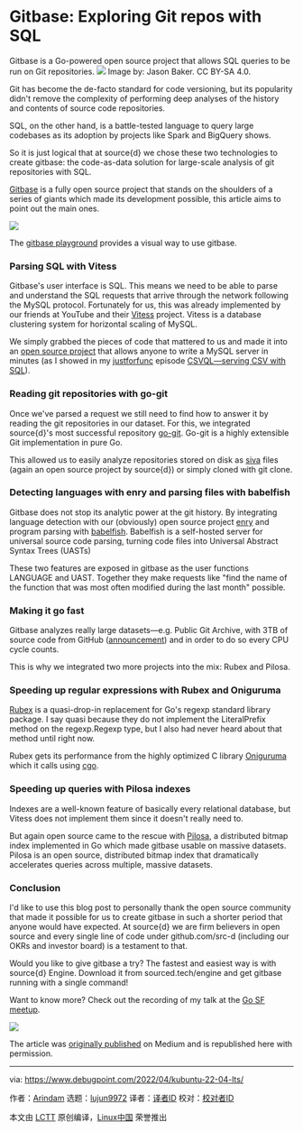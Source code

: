 [#]: subject: "Gitbase: Exploring Git repos with SQL"
[#]: via: "https://opensource.com/article/18/11/gitbase"
[#]: author: "Francesc Campoy https://opensource.com/users/francesc/"
[#]: collector: "lkxed"
[#]: translator: "lkxed"
[#]: reviewer: " "
[#]: publisher: " "
[#]: url: " "

Gitbase: Exploring Git repos with SQL
======
Gitbase is a Go-powered open source project that allows SQL queries to be run on Git repositories.
![][1]
Image by: Jason Baker. CC BY-SA 4.0.

Git has become the de-facto standard for code versioning, but its popularity didn't remove the complexity of performing deep analyses of the history and contents of source code repositories.

SQL, on the other hand, is a battle-tested language to query large codebases as its adoption by projects like Spark and BigQuery shows.

So it is just logical that at source{d} we chose these two technologies to create gitbase: the code-as-data solution for large-scale analysis of git repositories with SQL.

[Gitbase][2] is a fully open source project that stands on the shoulders of a series of giants which made its development possible, this article aims to point out the main ones.

![][3]

The [gitbase playground][4] provides a visual way to use gitbase.

### Parsing SQL with Vitess

Gitbase's user interface is SQL. This means we need to be able to parse and understand the SQL requests that arrive through the network following the MySQL protocol. Fortunately for us, this was already implemented by our friends at YouTube and their [Vitess][5] project. Vitess is a database clustering system for horizontal scaling of MySQL.

We simply grabbed the pieces of code that mattered to us and made it into an [open source project][6] that allows anyone to write a MySQL server in minutes (as I showed in my [justforfunc][7] episode [CSVQL—serving CSV with SQL][8]).

### Reading git repositories with go-git

Once we've parsed a request we still need to find how to answer it by reading the git repositories in our dataset. For this, we integrated source{d}'s most successful repository [go-git][9]. Go-git is a highly extensible Git implementation in pure Go.

This allowed us to easily analyze repositories stored on disk as [siva][10] files (again an open source project by source{d}) or simply cloned with git clone.

### Detecting languages with enry and parsing files with babelfish

Gitbase does not stop its analytic power at the git history. By integrating language detection with our (obviously) open source project [enry][11] and program parsing with [babelfish][12]. Babelfish is a self-hosted server for universal source code parsing, turning code files into Universal Abstract Syntax Trees (UASTs)

These two features are exposed in gitbase as the user functions LANGUAGE and UAST. Together they make requests like "find the name of the function that was most often modified during the last month" possible.

### Making it go fast

Gitbase analyzes really large datasets—e.g. Public Git Archive, with 3TB of source code from GitHub ([announcement][13]) and in order to do so every CPU cycle counts.

This is why we integrated two more projects into the mix: Rubex and Pilosa.

### Speeding up regular expressions with Rubex and Oniguruma

[Rubex][14] is a quasi-drop-in replacement for Go's regexp standard library package. I say quasi because they do not implement the LiteralPrefix method on the regexp.Regexp type, but I also had never heard about that method until right now.

Rubex gets its performance from the highly optimized C library [Oniguruma][15] which it calls using [cgo][16].

### Speeding up queries with Pilosa indexes

Indexes are a well-known feature of basically every relational database, but Vitess does not implement them since it doesn't really need to.

But again open source came to the rescue with [Pilosa][17], a distributed bitmap index implemented in Go which made gitbase usable on massive datasets. Pilosa is an open source, distributed bitmap index that dramatically accelerates queries across multiple, massive datasets.

### Conclusion

I'd like to use this blog post to personally thank the open source community that made it possible for us to create gitbase in such a shorter period that anyone would have expected. At source{d} we are firm believers in open source and every single line of code under github.com/src-d (including our OKRs and investor board) is a testament to that.

Would you like to give gitbase a try? The fastest and easiest way is with source{d} Engine. Download it from sourced.tech/engine and get gitbase running with a single command!

Want to know more? Check out the recording of my talk at the [Go SF meetup][18].

![][19]

The article was [originally published][20] on Medium and is republished here with permission.

--------------------------------------------------------------------------------

via: https://www.debugpoint.com/2022/04/kubuntu-22-04-lts/

作者：[Arindam][a]
选题：[lujun9972][b]
译者：[译者ID](https://github.com/译者ID)
校对：[校对者ID](https://github.com/校对者ID)

本文由 [LCTT](https://github.com/LCTT/TranslateProject) 原创编译，[Linux中国](https://linux.cn/) 荣誉推出

[a]: https://opensource.com/users/francesc/
[b]: https://github.com/lkxed/
[1]: https://opensource.com/sites/default/files/lead-images/bus_cloud_database.png
[2]: https://github.com/src-d/gitbase
[3]: https://opensource.com/sites/default/files/uploads/gitbase.png
[4]: https://github.com/src-d/gitbase-web
[5]: https://github.com/vitessio/vitess
[6]: https://github.com/src-d/go-mysql-server
[7]: http://justforfunc.com/
[8]: https://youtu.be/bcRDXAraprk
[9]: https://github.com/src-d/go-git
[10]: https://github.com/src-d/siva
[11]: https://github.com/src-d/enry
[12]: https://github.com/bblfsh/bblfshd
[13]: https://blog.sourced.tech/post/announcing-pga/
[14]: https://github.com/moovweb/rubex
[15]: https://github.com/kkos/oniguruma
[16]: https://golang.org/cmd/cgo/
[17]: https://github.com/pilosa/pilosa
[18]: https://www.meetup.com/golangsf/events/251690574/
[19]: https://youtu.be/OXL2KxOTmBQ
[20]: https://medium.com/sourcedtech/gitbase-exploring-git-repos-with-sql-95ec0986386c
